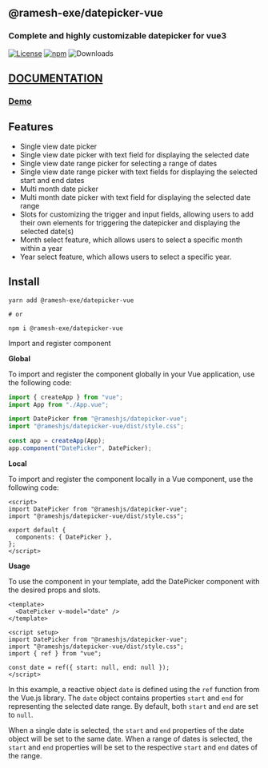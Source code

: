 ## @ramesh-exe/datepicker-vue

### Complete and highly customizable datepicker for vue3

[![License](https://img.shields.io/npm/l/@ramesh-exe/datepicker-vue)](https://github.com/ramesh-exe/datepicker-vue/blob/main/LICENCE)
[![npm](https://img.shields.io/npm/v/@ramesh-exe/datepicker-vue)](https://www.npmjs.com/package/@ramesh-exe/datepicker-vue)
![Downloads](https://img.shields.io/npm/dt/@ramesh-exe/datepicker-vue)

## [DOCUMENTATION](https://datepicker-vue-docs.readthedocs.io/en/latest/index.html)

### [Demo](https://stackblitz.com/edit/ramesh-exedatepicker-vue?file=src%2Fcomponents%2FPlayground.vue)

## Features

- Single view date picker
- Single view date picker with text field for displaying the selected date
- Single view date range picker for selecting a range of dates
- Single view date range picker with text fields for displaying the selected start and end dates
- Multi month date picker
- Multi month date picker with text field for displaying the selected date range
- Slots for customizing the trigger and input fields, allowing users to add their own elements for triggering the datepicker and displaying the selected date(s)
- Month select feature, which allows users to select a specific month within a year
- Year select feature, which allows users to select a specific year.

## Install

```shell
yarn add @ramesh-exe/datepicker-vue

# or

npm i @ramesh-exe/datepicker-vue
```

Import and register component

**Global**

To import and register the component globally in your Vue application, use the following code:

```js
import { createApp } from "vue";
import App from "./App.vue";

import DatePicker from "@rameshjs/datepicker-vue";
import "@rameshjs/datepicker-vue/dist/style.css";

const app = createApp(App);
app.component("DatePicker", DatePicker);
```

**Local**

To import and register the component locally in a Vue component, use the following code:

```vue
<script>
import DatePicker from "@rameshjs/datepicker-vue";
import "@rameshjs/datepicker-vue/dist/style.css";

export default {
  components: { DatePicker },
};
</script>
```

**Usage**

To use the component in your template, add the DatePicker component with the desired props and slots.

```vue
<template>
  <DatePicker v-model="date" />
</template>

<script setup>
import DatePicker from "@rameshjs/datepicker-vue";
import "@rameshjs/datepicker-vue/dist/style.css";
import { ref } from "vue";

const date = ref({ start: null, end: null });
</script>
```

In this example, a reactive object `date` is defined using the `ref` function from the Vue.js library. The `date` object contains properties `start` and `end` for representing the selected date range. By default, both `start` and `end` are set to `null`.

When a single date is selected, the `start` and `end` properties of the date object will be set to the same date. When a range of dates is selected, the `start` and `end` properties will be set to the respective `start` and `end` dates of the range.
